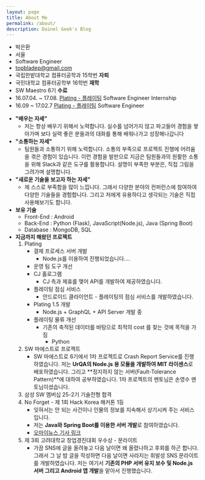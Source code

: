```yaml
---
layout: page
title: About Me
permalink: /about/
description: Dainel Geek's Blog
---
```


* 박은환
* 서울
* Software Engineer
* topbladep@gmail.com
* 국립한밭대학교 컴퓨터공학과 15학번 **자퇴**
* 국민대학교 컴퓨터공학부 16학번 **재학**
* SW Maestro 6기 **수료**
* 16.07.04. ~ 17.08. [Plating - 플레이팅](https://www.facebook.com/myplating/) Software Engineer Internship
* 16.09 ~ 17.02.7 [Plating - 플레이팅](https://www.facebook.com/myplating/) Software Engineer

- **"배우는 자세"**
  - 저는 항상 배우기 위해서 노력합니다. 실수를 넘어가지 않고 파고들어 경험을 쌓아가며 보다 실력 좋은 분들과의 대화를 통해 배워나가고 성장해나갑니다
- **"소통하는 자세"**
  - 팀원들과 소통하기 위해 노력합니다. 소통의 부족으로 프로젝트 진행에 어려움을 겪은 경험이 있습니다. 이런 경험을 발판으로 지금은 팀원들과의 원활한 소통을 위해 Slack과 같은 도구를 활용합니다. 설명이 부족한 부분은, 직접 그림을 그려가며 설명합니다.
- **"새로운 기술을 보고자 하는 자세"**
  - 제 스스로 부족함을 많이 느낍니다. 그래서 다양한 분야의 컨퍼런스에 참여하여 다양한 기술들을 경험합니다. 그리고 저에게 유용하다고 생각되는 기술은 직접 사용해보기도 합니다.
- **보유 기술**
  - Front-End : Android
  - Back-End : Python (Flask), JavaScript(Node.js), Java (Spring Boot)
  - Database : MongoDB, SQL
- **지금까지 해왔던 프로젝트**
  1. Plating
     - 결제 프로세스 서버 개발
       - Node.js를 이용하여 진행되었습니다….
     - 운영 팀 도구 개선
     - CJ 홀로그램
       - CJ 측과 제휴를 맺어 API를 개발하여 제공하였습니다.
     - 플레이팅 점심 서비스
       - 안드로이드 클라이언트 -  플레이팅의 점심 서비스를 개발하였습니다.
     - Plating 1.5 개발
       - Node.js + GraphQL + API Server 개발 중
     - 플레이팅 물류 개선
       - 기존의 축적된 데이터를 바탕으로 최적의 cost 를 찾는 것에 목적을 가짐
         - Python
  2. SW 마에스트로 프로젝트
     - SW 마에스트로 6기에서 1차 프로젝트로 Crash Report Service를 진행하였습니다. 
       저는 **UrQA의 Node.js 용 모듈을 개발하여 MIT 라이센스**로 배포하였습니다. 그리고 **정지하지 않는 서버(Fault-Tolerance Pattern)**에 대하여 공부하였습니다. 1차 프로젝트의 멘토님은 손영수 멘토님이셨습니다.
  3. 삼성 SW 멤버십 25-2기 기술전형 합격
  4. No Forget - 제 1회 Hack Korea 해커톤 1등
     - 잊혀서는 안 되는 사건이나 인물의 정보를 지속해서 상기시켜 주는 서비스입니다.
     - 저는 **Java와 Spring Boot를 이용한 서버 개발**로 참여하였습니다.
     - [오마이뉴스 기사 링크](http://www.ohmynews.com/NWS_Web/View/at_pg.aspx?CNTN_CD=A0002170007&CMPT_CD=SEARCH)
  5. 제 3회 고려대학교 창업경진대회 우수상 - 문라이트
     - 가끔 SNS에 글을 올려놓고 다음 날이면 왜 올렸나하고 후회를 하곤 합니다. 그래서 그 날 밤 글을 작성하면 다음 날이면 사라지는 휘발성 SNS 문라이트를 개발하였습니다. 
       저는 여기서 **기존의 PHP 서버 유지 보수 및 Node.js 서버 그리고 Android 앱 개발**을 맡아서 진행했습니다.
